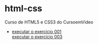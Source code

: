 # html-css
 Curso de HTML5 e CSS3 do CursoemVideo


<ul>
    <li>
        <a href="https://dxv111.github.io/html-css/exercicios/ex001/index.html">executar o exercício 001</a></li>
        <a href="https://dxv111.github.io/html-css/exercicios/ex003/index.html">executar o exercício 003</a></li>

</ul>
